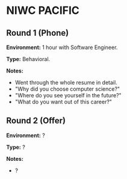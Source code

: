 # NIWC PACIFIC

## Round 1 (Phone)

**Environment:** 1 hour with Software Engineer.

**Type:** Behavioral.

**Notes:**

- Went through the whole resume in detail.
- "Why did you choose computer science?"
- "Where do you see yourself in the future?"
- "What do you want out of this career?"

## Round 2 (Offer)

**Environment:** ?

**Type:** ?

**Notes:**

- ?

